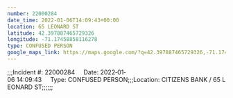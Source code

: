 ```yaml
---
number: 22000284
date_time: 2022-01-06T14:09:43+00:00
location: 65 LEONARD ST
latitude: 42.397887465729326
longitude: -71.17458858116278
type: CONFUSED PERSON
google_maps_link: https://maps.google.com/?q=42.397887465729326,-71.17458858116278
---
```


;;;Incident #: 22000284     Date: 2022‐01‐06 14:09:43     Type: CONFUSED PERSON;;;Location: CITIZENS BANK / 65 LEONARD ST;;;;;;
